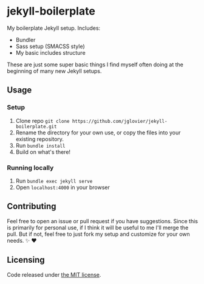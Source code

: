 # jekyll-boilerplate

My boilerplate Jekyll setup. Includes:
- Bundler
- Sass setup (SMACSS style)
- My basic includes structure

These are just some super basic things I find myself often doing at the beginning of many new Jekyll setups.

## Usage

### Setup

1. Clone repo `git clone https://github.com/jglovier/jekyll-boilerplate.git`
2. Rename the directory for your own use, or copy the files into your existing repository.
3. Run `bundle install`
4. Build on what's there!

### Running locally

1. Run `bundle exec jekyll serve`
2. Open `localhost:4000` in your browser

## Contributing

Feel free to open an issue or pull request if you have suggestions. Since this is primarily for personal use, if I think it will be useful to me I'll merge the pull. But if not, feel free to just fork my setup and customize for your own needs. :sparkles: :heart:

## Licensing

Code released under [the MIT license](LICENSE.txt).